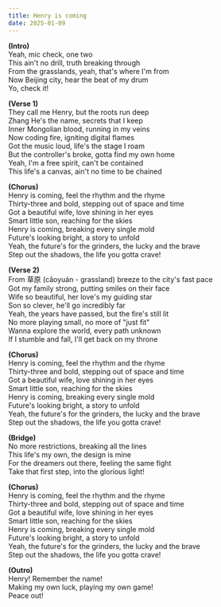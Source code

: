 ```yaml
---
title: Henry is coming
date: 2025-01-09
---
```

**(Intro)**  
Yeah, mic check, one two  
This ain't no drill, truth breaking through  
From the grasslands, yeah, that's where I'm from  
Now Beijing city, hear the beat of my drum  
Yo, check it!

**(Verse 1)**  
They call me Henry, but the roots run deep  
Zhang He's the name, secrets that I keep  
Inner Mongolian blood, running in my veins  
Now coding fire, igniting digital flames  
Got the music loud, life's the stage I roam  
But the controller's broke, gotta find my own home  
Yeah, I'm a free spirit, can't be contained  
This life's a canvas, ain't no time to be chained

**(Chorus)**  
Henry is coming, feel the rhythm and the rhyme  
Thirty-three and bold, stepping out of space and time  
Got a beautiful wife, love shining in her eyes  
Smart little son, reaching for the skies  
Henry is coming, breaking every single mold  
Future's looking bright, a story to unfold  
Yeah, the future's for the grinders, the lucky and the brave  
Step out the shadows, the life you gotta crave!

**(Verse 2)**  
From 草原 (cǎoyuán - grassland) breeze to the city's fast pace  
Got my family strong, putting smiles on their face  
Wife so beautiful, her love's my guiding star  
Son so clever, he'll go incredibly far  
Yeah, the years have passed, but the fire's still lit  
No more playing small, no more of "just fit"  
Wanna explore the world, every path unknown  
If I stumble and fall, I'll get back on my throne

**(Chorus)**  
Henry is coming, feel the rhythm and the rhyme  
Thirty-three and bold, stepping out of space and time  
Got a beautiful wife, love shining in her eyes  
Smart little son, reaching for the skies  
Henry is coming, breaking every single mold  
Future's looking bright, a story to unfold  
Yeah, the future's for the grinders, the lucky and the brave  
Step out the shadows, the life you gotta crave!

**(Bridge)**  
No more restrictions, breaking all the lines  
This life's my own, the design is mine  
For the dreamers out there, feeling the same fight  
Take that first step, into the glorious light!

**(Chorus)**  
Henry is coming, feel the rhythm and the rhyme  
Thirty-three and bold, stepping out of space and time  
Got a beautiful wife, love shining in her eyes  
Smart little son, reaching for the skies  
Henry is coming, breaking every single mold  
Future's looking bright, a story to unfold  
Yeah, the future's for the grinders, the lucky and the brave  
Step out the shadows, the life you gotta crave!

**(Outro)**  
Henry! Remember the name!  
Making my own luck, playing my own game!  
Peace out!